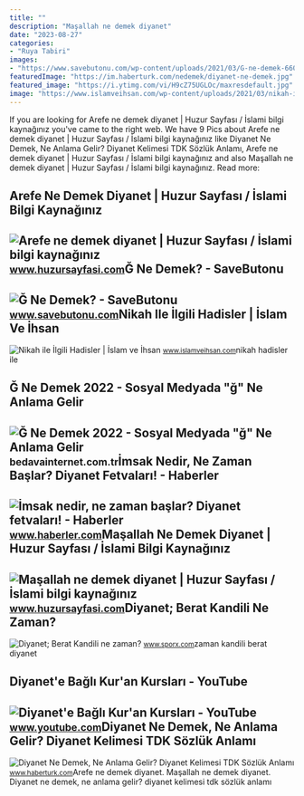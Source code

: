 ```yaml
---
title: ""
description: "Maşallah ne demek diyanet"
date: "2023-08-27"
categories:
- "Ruya Tabiri"
images:
- "https://www.savebutonu.com/wp-content/uploads/2021/03/G-ne-demek-660x330.jpg"
featuredImage: "https://im.haberturk.com/nedemek/diyanet-ne-demek.jpg"
featured_image: "https://i.ytimg.com/vi/H9cZ75UGLOc/maxresdefault.jpg"
image: "https://www.islamveihsan.com/wp-content/uploads/2021/03/nikah-ile-ilgili-hadisler-175838-m.jpg"
---
```


If you are looking for Arefe ne demek diyanet | Huzur Sayfası / İslami bilgi kaynağınız you've came to the right web. We have 9 Pics about Arefe ne demek diyanet | Huzur Sayfası / İslami bilgi kaynağınız like Diyanet Ne Demek, Ne Anlama Gelir? Diyanet Kelimesi TDK Sözlük Anlamı, Arefe ne demek diyanet | Huzur Sayfası / İslami bilgi kaynağınız and also Maşallah ne demek diyanet | Huzur Sayfası / İslami bilgi kaynağınız. Read more:

Arefe Ne Demek Diyanet | Huzur Sayfası / İslami Bilgi Kaynağınız
----------------------------------------------------------------

 ![Arefe ne demek diyanet | Huzur Sayfası / İslami bilgi kaynağınız](https://www.huzursayfasi.com/img/2019/12/arefe-ne-demek-diyanet.jpg) <small>www.huzursayfasi.com</small>Ğ Ne Demek? - SaveButonu
------------------------

 ![Ğ Ne Demek? - SaveButonu](https://www.savebutonu.com/wp-content/uploads/2021/03/G-ne-demek-660x330.jpg) <small>www.savebutonu.com</small>Nikah Ile İlgili Hadisler | İslam Ve İhsan
------------------------------------------

 ![Nikah ile İlgili Hadisler | İslam ve İhsan](https://www.islamveihsan.com/wp-content/uploads/2021/03/nikah-ile-ilgili-hadisler-175838-m.jpg) <small>www.islamveihsan.com</small>nikah hadisler ile

Ğ Ne Demek 2022 - Sosyal Medyada "ğ" Ne Anlama Gelir
----------------------------------------------------

 ![Ğ Ne Demek 2022 - Sosyal Medyada "ğ" Ne Anlama Gelir](https://bedavainternet.com.tr/wp-content/uploads/2022/04/G-Ne-Demek.jpg) <small>bedavainternet.com.tr</small>İmsak Nedir, Ne Zaman Başlar? Diyanet Fetvaları! - Haberler
-----------------------------------------------------------

 ![İmsak nedir, ne zaman başlar? Diyanet fetvaları! - Haberler](https://foto.haberler.com/haber/2021/04/13/imsak-nedir-ne-zaman-baslar-diyanet-fetvalari-14064182_9792_o.jpg) <small>www.haberler.com</small>Maşallah Ne Demek Diyanet | Huzur Sayfası / İslami Bilgi Kaynağınız
-------------------------------------------------------------------

 ![Maşallah ne demek diyanet | Huzur Sayfası / İslami bilgi kaynağınız](https://www.huzursayfasi.com/img/2019/02/masallah-ne-demek-diyanet.jpg) <small>www.huzursayfasi.com</small>Diyanet; Berat Kandili Ne Zaman?
--------------------------------

 ![Diyanet; Berat Kandili ne zaman?](https://cdn.sporx.com/img/59/2017/2017-mirac-regaib-berat-ve-mevlid-kandili-ne-zaman.jpg) <small>www.sporx.com</small>zaman kandili berat diyanet

Diyanet'e Bağlı Kur'an Kursları - YouTube
-----------------------------------------

 ![Diyanet'e Bağlı Kur'an Kursları - YouTube](https://i.ytimg.com/vi/H9cZ75UGLOc/maxresdefault.jpg) <small>www.youtube.com</small>Diyanet Ne Demek, Ne Anlama Gelir? Diyanet Kelimesi TDK Sözlük Anlamı
---------------------------------------------------------------------

 ![Diyanet Ne Demek, Ne Anlama Gelir? Diyanet Kelimesi TDK Sözlük Anlamı](https://im.haberturk.com/nedemek/diyanet-ne-demek.jpg) <small>www.haberturk.com</small>Arefe ne demek diyanet. Maşallah ne demek diyanet. Diyanet ne demek, ne anlama gelir? diyanet kelimesi tdk sözlük anlamı
